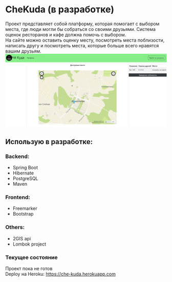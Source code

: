 # CheKuda (в разработке)
Проект представляет собой платформу, которая помогает с выбором места, где люди могли бы собраться со своими друзьями. Система оценок ресторанов и кафе должна помочь с выбором. 
<br/>На сайте можно оставить оценку месту, посмотреть места поблизости, написать другу и посмотреть места, которые больше всего нравятся вашим друзьям.
![img.png](src/main/resources/static/images/READMEimages/img.png)
<br/>
## Использую в разработке:
### Backend:
- Spring Boot
- Hibernate
- PostgreSQL
- Maven
### Frontend:
- Freemarker 
- Bootstrap
### Others:
- 2GIS api
- Lombok project
### Текущее состояние
Проект пока не готов
<br/>Deploy на Heroku:
https://che-kuda.herokuapp.com
